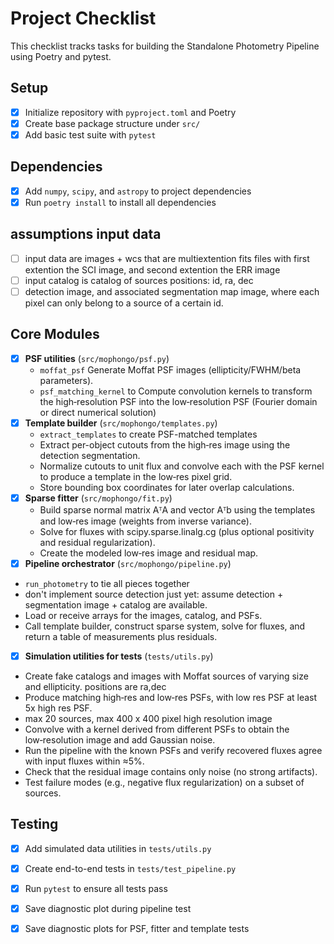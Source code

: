 # Project Checklist

This checklist tracks tasks for building the Standalone Photometry Pipeline using Poetry and pytest.

## Setup
- [x] Initialize repository with `pyproject.toml` and Poetry
- [x] Create base package structure under `src/`
- [x] Add basic test suite with `pytest`

## Dependencies
- [x] Add `numpy`, `scipy`, and `astropy` to project dependencies
- [x] Run `poetry install` to install all dependencies

## assumptions input data
- [ ] input data are images + wcs that are multiextention fits files with first extention the SCI image, and second extention the ERR image
- [ ] input catalog is catalog of sources positions: id, ra, dec
- [ ] detection image, and associated segmentation map image, where each pixel can only belong to a source of a certain id.

## Core Modules
- [x] **PSF utilities** (`src/mophongo/psf.py`)
  - `moffat_psf` Generate Moffat PSF images (ellipticity/FWHM/beta parameters).
  - `psf_matching_kernel` to Compute convolution kernels to transform the high‑resolution PSF into the low‑resolution PSF (Fourier domain or direct numerical solution)
- [x] **Template builder** (`src/mophongo/templates.py`)
  - `extract_templates` to create PSF-matched templates
  - Extract per-object cutouts from the high‑res image using the detection segmentation.
  - Normalize cutouts to unit flux and convolve each with the PSF kernel to produce a template in the low‑res pixel grid.
  - Store bounding box coordinates for later overlap calculations.
- [x] **Sparse fitter** (`src/mophongo/fit.py`)
  - Build sparse normal matrix AᵀA and vector Aᵀb using the templates and low‑res image (weights from inverse variance).
  - Solve for fluxes with scipy.sparse.linalg.cg (plus optional positivity and residual regularization).
  - Create the modeled low‑res image and residual map.
 - [x] **Pipeline orchestrator** (`src/mophongo/pipeline.py`)
  - `run_photometry` to tie all pieces together
  - don't implement source detection just yet: assume detection + segmentation image + catalog are available.
  - Load or receive arrays for the images, catalog, and PSFs.
  - Call template builder, construct sparse system, solve for fluxes, and return a table of measurements plus residuals.
 - [x] **Simulation utilities for tests** (`tests/utils.py`)
  - Create fake catalogs and images with Moffat sources of varying size and ellipticity. positions are ra,dec
  - Produce matching high‑res and low‑res PSFs, with low res PSF at least 5x high res PSF.
  - max 20 sources, max 400 x 400 pixel high resolution image
  - Convolve with a kernel derived from different PSFs to obtain the low‑resolution image and add Gaussian noise.
  - Run the pipeline with the known PSFs and verify recovered fluxes agree with input fluxes within ≈5%.
  - Check that the residual image contains only noise (no strong artifacts).
  - Test failure modes (e.g., negative flux regularization) on a subset of sources.
    
## Testing
 - [x] Add simulated data utilities in `tests/utils.py`
- [x] Create end-to-end tests in `tests/test_pipeline.py`
- [x] Run `pytest` to ensure all tests pass
- [x] Save diagnostic plot during pipeline test
- [x] Save diagnostic plots for PSF, fitter and template tests

